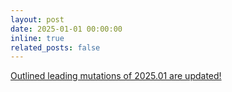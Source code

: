 ```yaml
---
layout: post
date: 2025-01-01 00:00:00
inline: true
related_posts: false
---
```


<a href="{{ '/Updates/' | relative_url }}" style="color: inherit;">Outlined leading mutations of 2025.01 are updated!</a>

